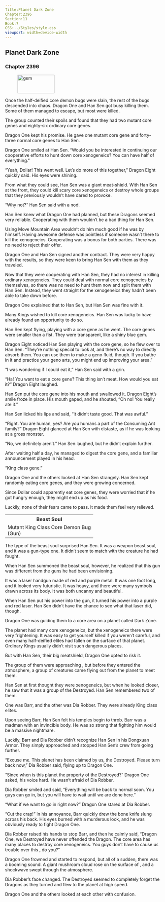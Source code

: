 ```yaml
---
Title:Planet Dark Zone
Chapter:2396
Section:11
Book:7
CSS:../Styles/style.css
viewport: width=device-width
---
```


## Planet Dark Zone
### Chapter 2396

<figure>
	<img src="../Images/gem.gif" alt="gem" id="gem" width="120" height="60" />
</figure>



Once the half-deified core demon bugs were slain, the rest of the bugs descended into chaos. Dragon One and Han Sen got busy killing them. Some of them managed to escape, but most were killed.

The group counted their spoils and found that they had two mutant core genes and eighty-six ordinary core genes.

Dragon One kept his promise. He gave one mutant core gene and forty-three normal core genes to Han Sen.

Dragon One smiled at Han Sen. “Would you be interested in continuing our cooperative efforts to hunt down core xenogeneics? You can have half of everything.”

“Yeah, Dollar! This went well. Let’s do more of this together,” Dragon Eight quickly said. His eyes were shining.

From what they could see, Han Sen was a giant meat-shield. With Han Sen at the front, they could kill scary core xenogeneics or destroy whole groups that they previously wouldn’t have dared to provoke.

“Why not?” Han Sen said with a nod.

Han Sen knew what Dragon One had planned, but these Dragons seemed very reliable. Cooperating with them wouldn’t be a bad thing for Han Sen.

Using Move Mountain Area wouldn’t do him much good if he was by himself. Having awesome defense was pointless if someone wasn’t there to kill the xenogeneics. Cooperating was a bonus for both parties. There was no need to reject their offer.

Dragon One and Han Sen signed another contract. They were very happy with the results, so they were keen to bring Han Sen with them as they traveled.

Now that they were cooperating with Han Sen, they had no interest in killing ordinary xenogeneics. They could deal with normal core xenogeneics by themselves, so there was no need to hunt them now and split them with Han Sen. Instead, they went straight for the xenogeneics they hadn’t been able to take down before.

Dragon One explained that to Han Sen, but Han Sen was fine with it.

Many Kings wished to kill core xenogeneics. Han Sen was lucky to have already found an opportunity to do so.

Han Sen kept flying, playing with a core gene as he went. The core genes were smaller than a fist. They were transparent, like a shiny blue gem.

Dragon Eight noticed Han Sen playing with the core gene, so he flew over to Han Sen. “They’re nothing special to look at, and there’s no way to directly absorb them. You can use them to make a geno fluid, though. If you bathe in it and practice your geno arts, you might end up improving your area.”

“I was wondering if I could eat it,” Han Sen said with a grin.

“Ha! You want to eat a core gene? This thing isn’t meat. How would you eat it?” Dragon Eight laughed.

Han Sen put the core gene into his mouth and swallowed it. Dragon Eight’s smile froze in place. His mouth gaped, and he shouted, “Oh no! You really ate it.”

Han Sen licked his lips and said, “It didn’t taste good. That was awful.”

“Right. You are human, yes? Are you humans a part of the Consuming Ant family?” Dragon Eight glanced at Han Sen with distaste, as if he was looking at a gross monster.

“No, we definitely aren’t.” Han Sen laughed, but he didn’t explain further.

After waiting half a day, he managed to digest the core gene, and a familiar announcement played in his head.

“King class gene.”

Dragon One and the others looked at Han Sen strangely. Han Sen kept randomly eating core genes, and they were growing concerned.

Since Dollar could apparently eat core genes, they were worried that if he got hungry enough, they might end up as his food.

Luckily, none of their fears came to pass. It made them feel very relieved.

<div class="tables">
	<table class="beast">
		<tr>
			<th>Beast Soul</th>
		</tr><tr>
			<td>Mutant King Class Core Demon Bug<br>
				<span class="type">(Gun)</span>
			</td>
		</tr>
	</table>
	<!--“Mutant King class Core Demon Bug beast soul: Gun-type”-->
</div>

The type of the beast soul surprised Han Sen. It was a weapon beast soul, and it was a gun-type one. It didn’t seem to match with the creature he had fought.

When Han Sen summoned the beast soul, however, he realized that this gun was different from the guns he had been envisioning.

It was a laser handgun made of red and purple metal. It was one foot long, and it looked very futuristic. It was heavy, and there were many symbols drawn across its body. It was both uncanny and beautiful.

When Han Sen put his power into the gun, it turned his power into a purple and red laser. Han Sen didn’t have the chance to see what that laser did, though.

Dragon One was guiding them to a core area on a planet called Dark Zone.

The planet had many core xenogeneics, but the xenogeneics there were very frightening. It was easy to get yourself killed if you weren’t careful, and even many half-deified elites had fallen on the surface of that planet. Ordinary Kings usually didn’t visit such dangerous places.

But with Han Sen, their big meatshield, Dragon One opted to risk it.

The group of them were approaching , but before they entered the atmosphere, a group of creatures came flying out from the planet to meet them.

Han Sen at first thought they were xenogeneics, but when he looked closer, he saw that it was a group of the Destroyed. Han Sen remembered two of them.

One was Barr, and the other was Dia Robber. They were already King class elites.

Upon seeing Barr, Han Sen felt his temples begin to throb. Barr was a madman with an invincible body. He was so strong that fighting him would be a massive nightmare.

Luckily, Barr and Dia Robber didn’t recognize Han Sen in his Dongxuan Armor. They simply approached and stopped Han Sen’s crew from going further.

“Excuse me. This planet has been claimed by us, the Destroyed. Please turn back now,” Dia Robber said, flying up to Dragon One.

“Since when is this planet the property of the Destroyed?” Dragon One asked, his voice hard. He wasn’t afraid of Dia Robber.

Dia Robber smiled and said, “Everything will be back to normal soon. You guys can go in, but you will have to wait until we are done here.”

“What if we want to go in right now?” Dragon One stared at Dia Robber.

“Cut the crap!” In his annoyance, Barr quickly drew the bone knife slung across his back. His eyes burned with a murderous look, and he was obviously ready to fight Dragon One.

Dia Robber raised his hands to stop Barr, and then he calmly said, “Dragon One, we Destroyed have never offended the Dragon. The core area has many places to destroy core xenogeneics. You guys don’t have to cause us trouble over this , do you?”

Dragon One frowned and started to respond, but all of a sudden, there was a booming sound. A giant mushroom cloud rose on the surface of , and a shockwave swept through the atmosphere.

Dia Robber’s face changed. The Destroyed seemed to completely forget the Dragons as they turned and flew to the planet at high speed.

Dragon One and the others looked at each other with confusion.